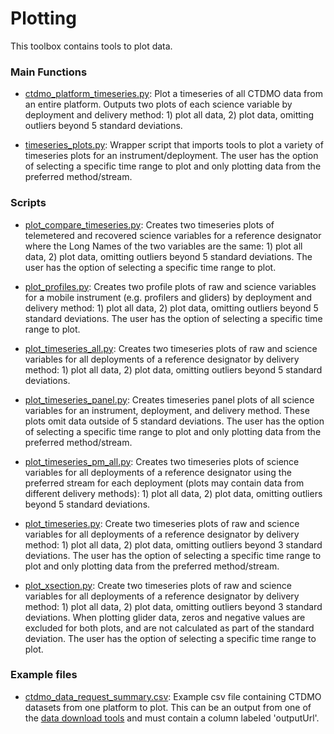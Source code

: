# Plotting
This toolbox contains tools to plot data. 

### Main Functions
- [ctdmo_platform_timeseries.py](https://github.com/data-edu-ooi/data-review-tools/blob/master/plotting/ctdmo_platform_timeseries.py): Plot a timeseries of all CTDMO data from an entire platform. Outputs two plots of each science variable by deployment and delivery method: 1) plot all data, 2) plot data, omitting outliers beyond 5 standard deviations.

- [timeseries_plots.py](https://github.com/data-edu-ooi/data-review-tools/blob/master/plotting/timeseries_plots.py): Wrapper script that imports tools to plot a variety of timeseries plots for an instrument/deployment. The user has the option of selecting a specific time range to plot and only plotting data from the preferred method/stream.

### Scripts
- [plot_compare_timeseries.py](https://github.com/data-edu-ooi/data-review-tools/blob/master/plotting/scripts/plot_compare_timeseries.py): Creates two timeseries plots of telemetered and recovered science variables for a reference designator where the Long Names of the two variables are the same: 1) plot all data, 2) plot data, omitting outliers beyond 5 standard deviations. The user has the option of selecting a specific time range to plot.

- [plot_profiles.py](https://github.com/data-edu-ooi/data-review-tools/blob/master/plotting/scripts/plot_profiles.py): Creates two profile plots of raw and science variables for a mobile instrument (e.g. profilers and gliders) by deployment and delivery method: 1) plot all data, 2) plot data, omitting outliers beyond 5 standard deviations. The user has the option of selecting a specific time range to plot.

- [plot_timeseries_all.py](https://github.com/data-edu-ooi/data-review-tools/blob/master/plotting/scripts/plot_timeseries_all.py): Creates two timeseries plots of raw and science variables for all deployments of a reference designator by delivery method: 1) plot all data, 2) plot data, omitting outliers beyond 5 standard deviations.

- [plot_timeseries_panel.py](https://github.com/data-edu-ooi/data-review-tools/blob/master/plotting/scripts/plot_timeseries_panel.py): Creates timeseries panel plots of all science variables for an instrument, deployment, and delivery method. These plots omit data outside of 5 standard deviations. The user has the option of selecting a specific time range to plot and only plotting data from the preferred method/stream.

- [plot_timeseries_pm_all.py](https://github.com/data-edu-ooi/data-review-tools/blob/master/plotting/scripts/plot_timeseries_pm_all.py): Creates two timeseries plots of science variables for all deployments of a reference designator using the preferred stream for each deployment (plots may contain data from different delivery methods): 1) plot all data, 2) plot data, omitting outliers beyond 5 standard deviations.

- [plot_timeseries.py](https://github.com/data-edu-ooi/data-review-tools/blob/master/plotting/scripts/plot_timeseries.py): Create two timeseries plots of raw and science variables for all deployments of a reference designator by delivery method: 1) plot all data, 2) plot data, omitting outliers beyond 3 standard deviations. The user has the option of selecting a specific time range to plot and only plotting data from the preferred method/stream.

- [plot_xsection.py](https://github.com/data-edu-ooi/data-review-tools/blob/master/plotting/scripts/plot_xsection.py): Create two timeseries plots of raw and science variables for all deployments of a reference designator by delivery method: 1) plot all data, 2) plot data, omitting outliers beyond 3 standard deviations. When plotting glider data, zeros and negative values are excluded for both plots, and are not calculated as part of the standard deviation. The user has the option of selecting a specific time range to plot.

### Example files
- [ctdmo_data_request_summary.csv](https://github.com/data-edu-ooi/data-review-tools/blob/master/plotting/example_files/ctdmo_data_request_summary.csv): Example csv file containing CTDMO datasets from one platform to plot. This can be an output from one of the [data download tools](https://github.com/data-edu-ooi/data-review-tools/tree/master/data_download) and must contain a column labeled 'outputUrl'.